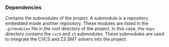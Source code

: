 ### Dependencies

Contains the submodules of the project. A submodule is a repository embedded inside another repository. These modules are listed in the `.gitmodules` file in the root directory of the project. In this case, the `deps` directory contains the `cvc5` and `z3` submodules. These submodules are used to integrate the CVC5 and Z3 SMT solvers into the project.